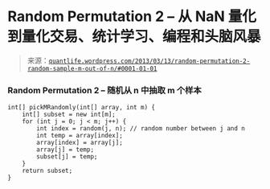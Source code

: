 <!--yml

category: 未分类

date: 2024-05-18 13:57:40

-->

# Random Permutation 2 – 从 NaN 量化到量化交易、统计学习、编程和头脑风暴

> 来源：[`quantlife.wordpress.com/2013/03/13/random-permutation-2-random-sample-m-out-of-n/#0001-01-01`](https://quantlife.wordpress.com/2013/03/13/random-permutation-2-random-sample-m-out-of-n/#0001-01-01)

### Random Permutation 2 – 随机从 n 中抽取 m 个样本

```
int[] pickMRandomly(int[] array, int m) {
    int[] subset = new int[m];
    for (int j = 0; j < m; j++) {
        int index = random(j, n); // random number between j and n
        int temp = array[index];
        array[index] = array[j];
        array[j] = temp;
        subset[j] = temp;
    }
    return subset;
}
```
